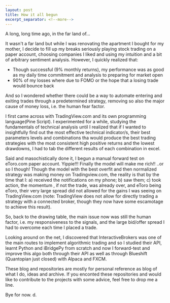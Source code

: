 ```yaml
---
layout: post
title: How it all begun
excerpt_separator: <!--more-->
---
```


A long, long time ago, in the far land of... 

It wasn't a far land but while I was renovating the apartment I bought for my mother, I decide to fill up my breaks seriously playing stock trading on a paper account, choosing companies I liked and using my intuition and a bit of arbitrary sentiment analysis. However, I quickly realized that:
<ul>
  <li>Though successful (9% monthly returns), my performance was as good as my daily time commitment and analysis to preparing for market open</li>
  <li>90% of my losses where due to FOMO or the hope that a losing trade would bounce back</li>
</ul>

And so I wondered whether there could be a way to automate entering and exiting trades through a predetermined strategy, removing so also the major cause of money loss, i.e. the human fear factor.
<!--more-->
I first came across with TradingView.com and its own programming language(Pine Script). I experimented for a while, studying the fundamentals of technical analysis until I realized that if I wanted to insightfully find out the most effective technical indicator/s, their best parameters levels and combinations tha would produce the best trading strategies with the most consistent high positive returns and the lowest drawdowns, I had to tab the different results of each combination in excel. 

Said and masochistically done it, I begun a manual forward test on eToro.com paper account. Yippie!!! Finally the model will make me rich!! ..or so I though! Though the model with the best overfit and then normalized strategy was making money on Tradingview.com, the reality is that by the time that I: a) received the notifications on my phone; b) saw them; c) took action, the momentum , if not the trade, was already over, and eToro being eToro, their very large spread did not allowed for the gains I was seeing on TradingView.com (note: TradingView does not allow for directly trading a strategy with a connected broker, though they now have some escamotage to achieve this result).

So, back to the drawing table, the main issue now was still the human factor, i.e. my responsiveness to the signals, and the large bid/offer spread I had to overcome each time I placed a trade.

Looking around on the net, I discovered that InteractiveBrokers was one of the main routes to implement algorithmic trading and so I studied their API, learnt Python and iBridgePy from scratch and now I forward-test and improve this algo both through their API as well as through Blueshift (Quantopian just closed) with Alpaca and FXCM.

These blog and repositories are mostly for personal reference as blog of what I do, ideas and archive. If you enconted these repositories and would like to contribute to the projects with some advice, feel free to drop me a line.

Bye for now.
d.
